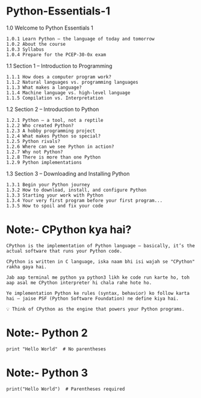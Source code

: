 # Python-Essentials-1






1.0 Welcome to Python Essentials 1
```
1.0.1 Learn Python – the language of today and tomorrow
1.0.2 About the course
1.0.3 Syllabus
1.0.4 Prepare for the PCEP-30-0x exam

```


1.1 Section 1 – Introduction to Programming

```
1.1.1 How does a computer program work?
1.1.2 Natural languages vs. programming languages
1.1.3 What makes a language?
1.1.4 Machine language vs. high-level language
1.1.5 Compilation vs. Interpretation
```


1.2 Section 2 – Introduction to Python
```
1.2.1 Python – a tool, not a reptile
1.2.2 Who created Python?
1.2.3 A hobby programming project
1.2.4 What makes Python so special?
1.2.5 Python rivals?
1.2.6 Where can we see Python in action?
1.2.7 Why not Python?
1.2.8 There is more than one Python
1.2.9 Python implementations
```

1.3 Section 3 – Downloading and Installing Python
```
1.3.1 Begin your Python journey
1.3.2 How to download, install, and configure Python
1.3.3 Starting your work with Python
1.3.4 Your very first program before your first program...
1.3.5 How to spoil and fix your code
```






# Note:- CPython kya hai?
 ```
CPython is the implementation of Python language — basically, it’s the actual software that runs your Python code.

CPython is written in C language, iska naam bhi isi wajah se "CPython" rakha gaya hai.

Jab aap terminal me python ya python3 likh ke code run karte ho, toh aap asal me CPython interpreter hi chala rahe hote ho.

Ye implementation Python ke rules (syntax, behavior) ko follow karta hai — jaise PSF (Python Software Foundation) ne define kiya hai.

💡 Think of CPython as the engine that powers your Python programs.
```


# Note:- Python 2
```
print "Hello World"  # No parentheses
```

# Note:- Python 3
```
print("Hello World")  # Parentheses required
```





